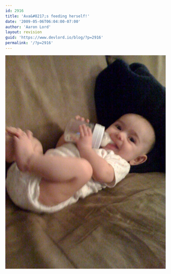 ```yaml
---
id: 2916
title: 'Ava&#8217;s feeding herself!'
date: '2009-05-06T06:04:00-07:00'
author: 'Aaron Lord'
layout: revision
guid: 'https://www.devlord.io/blog/?p=2916'
permalink: '/?p=2916'
---
```


<p class="mobile-photo"><a href="/assets/img/2011/10/photo-710863.jpg"><img src="/assets/img/2011/10/photo-710863.jpg?w=225" border="0" alt="" /></a></p><div class="blogger-post-footer"><img width='1' height='1' src="https://www.devlord.io/blog/2009/05/06/avas-feeding-herself/"' /></div>